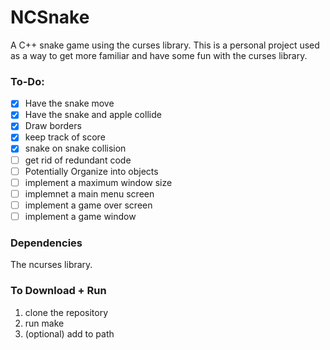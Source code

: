 # NCSnake
A C++ snake game using the curses library. This is a personal project used as a way to get more familiar and have some fun with the curses library.

### To-Do:
- [x] Have the snake move
- [x] Have the snake and apple collide
- [x] Draw borders
- [x] keep track of score
- [x] snake on snake collision
- [ ] get rid of redundant code
- [ ] Potentially Organize into objects
- [ ] implement a maximum window size
- [ ] implemnet a main menu screen
- [ ] implement a game over screen
- [ ] implement a game window

### Dependencies
The ncurses library.

### To Download + Run
1. clone the repository
2. run make
3. (optional) add to path

